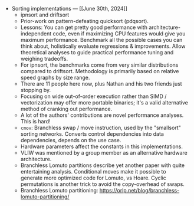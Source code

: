 - Sorting implementations — [[June 30th, 2024]]
    - ipnsort and driftsort
    - Prior-work on pattern-defeating quicksort (pdqsort).
    - Lessons: You can get pretty good performance with architecture-independent code, even if maximizing CPU features would give you maximum performance. Benchmark all the possible cases you can think about, holistically evaluate regressions & improvements. Allow theoretical analyses to guide practical performance tuning and weighing tradeoffs.
    - For ipnsort, the benchmarks come from very similar distributions compared to driftsort. Methodology is primarily based on relative speed graphs by size range.
    - There are 11 people here now, plus Nathan and his two friends just stopping by.
    - Focusing on wide out-of-order execution rather than SIMD / vectorization may offer more portable binaries; it's a valid alternative method of cranking out performance.
    - A lot of the authors' contributions are novel performance analyses. This is hard!
    - `cmov`: Branchless swap / move instruction, used by the "smallsort" sorting networks. Converts control dependencies into data dependencies, depends on the use case.
    - Hardware parameters affect the constants in this implementations.
    - VLIW was mentioned by a group member as an alternative hardware architecture.
    - Branchless Lomuto partitions describe yet another paper with quite entertaining analysis. Conditional moves make it possible to generate more optimized code for Lomuto, vs Hoare. Cyclic permutations is another trick to avoid the copy-overhead of swaps.
    - Branchless Lomuto partitioning: https://orlp.net/blog/branchless-lomuto-partitioning/
